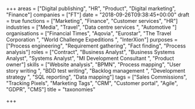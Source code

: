 +++
areas = ["Digital publishing", "HR", "Product", "Digital marketing", "Finance"]
companies = ["FT"]
date = "2018-09-26T09:38:45+00:00"
draft = true
functions = ["Marketing", "Finance", "Customer services", "HR"]
industries = ["Media", "Travel", "Data centre services ", "Automotive "]
organisations = ["Financial Times", "Aqovia", "Eurostar", "The Travel Corporation ", "World Challenge Expeditions ", "InterXion"]
purposes = ["Process engineering", "Requirement gathering", "Fact finding", "Process analysis"]
roles = ["Contract", "Business Analyst", "Business Systems Analyst", "Systems Analyst", "MI Development Consultant ", "Product owner"]
skills = ["Website analysis", "BPMN", "Process mapping", "User story writing ", "BDD test writing", "Backlog management ", "Development strategy ", "SQL reporting", "Data mapping"]
tags = ["Sales Commissions", "Tracking Pixels", "Marketing Tags", "CRM", "Customer portal", "Agile", "GDPR", "CMS"]
title = "taxonomies"

+++

